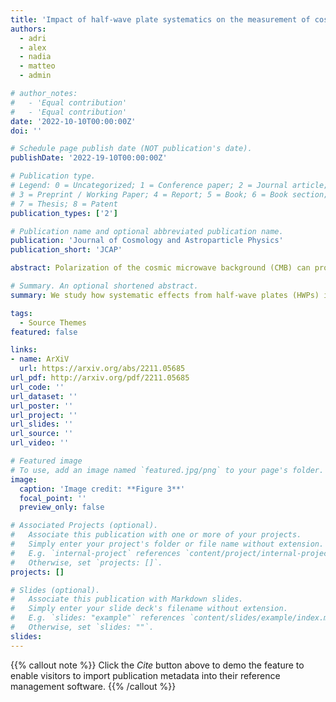 ```yaml
---
title: 'Impact of half-wave plate systematics on the measurement of cosmic birefringence from CMB polarization'
authors:
  - adri
  - alex
  - nadia
  - matteo
  - admin

# author_notes:
#   - 'Equal contribution'
#   - 'Equal contribution'
date: '2022-10-10T00:00:00Z'
doi: ''

# Schedule page publish date (NOT publication's date).
publishDate: '2022-19-10T00:00:00Z'

# Publication type.
# Legend: 0 = Uncategorized; 1 = Conference paper; 2 = Journal article;
# 3 = Preprint / Working Paper; 4 = Report; 5 = Book; 6 = Book section;
# 7 = Thesis; 8 = Patent
publication_types: ['2']

# Publication name and optional abbreviated publication name.
publication: 'Journal of Cosmology and Astroparticle Physics'
publication_short: 'JCAP'

abstract: Polarization of the cosmic microwave background (CMB) can probe new parity-violating physics such as cosmic birefringence (CB), which requires exquisite control over instrumental systematics. The non-idealities of the half-wave plate (HWP) represent a source of systematics when used as a polarization modulator. We study their impact on the CMB angular power spectra, which is partially degenerate with CB and miscalibration of the polarization angle. We use full-sky beam convolution simulations including HWP to generate mock noiseless time-ordered data, process them through a bin averaging map-maker, and calculate the power spectra including TB and  EB correlations. We also derive analytical formulae which accurately model the observed spectra. For our choice of HWP parameters, the HWP-induced angle amounts to a few degrees, which could be misinterpreted as CB. Accurate knowledge of the HWP is required to mitigate this. Our simulation and analytical formulae will be useful for deriving requirements for the accuracy of HWP calibration.

# Summary. An optional shortened abstract.
summary: We study how systematic effects from half-wave plates (HWPs) impact our ability to probe parity-violating physics such as cosmic birefringence (CB).

tags:
  - Source Themes
featured: false

links:
- name: ArXiV
  url: https://arxiv.org/abs/2211.05685
url_pdf: http://arxiv.org/pdf/2211.05685
url_code: ''
url_dataset: ''
url_poster: ''
url_project: ''
url_slides: ''
url_source: ''
url_video: ''

# Featured image
# To use, add an image named `featured.jpg/png` to your page's folder.
image:
  caption: 'Image credit: **Figure 3**'
  focal_point: ''
  preview_only: false

# Associated Projects (optional).
#   Associate this publication with one or more of your projects.
#   Simply enter your project's folder or file name without extension.
#   E.g. `internal-project` references `content/project/internal-project/index.md`.
#   Otherwise, set `projects: []`.
projects: []

# Slides (optional).
#   Associate this publication with Markdown slides.
#   Simply enter your slide deck's filename without extension.
#   E.g. `slides: "example"` references `content/slides/example/index.md`.
#   Otherwise, set `slides: ""`.
slides:
---
```


{{% callout note %}}
Click the _Cite_ button above to demo the feature to enable visitors to import publication metadata into their reference management software.
{{% /callout %}}

<!-- Supplementary notes can be added here, including [code and math](https://wowchemy.com/docs/content/writing-markdown-latex/). -->
